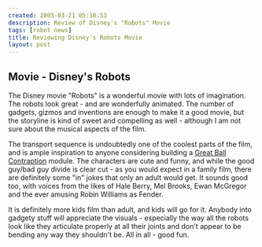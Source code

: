 ```yaml
---
created: 2005-03-21 05:10:53
description: Review of Disney's "Robots" Movie
tags: [robot news]
title: Reviewing Disney's Robots Movie
layout: post
---
```

## Movie - Disney's Robots

The Disney movie "Robots" is a wonderful movie with lots of imagination.
The robots look great - and are wonderfully animated.
The number of gadgets, gizmos and inventions are enough to make it a good movie, but the storyline is kind of sweet and compelling as well - although I am not sure about the musical aspects of the film.

The transport sequence is undoubtedly one of the coolest parts of the film, and is ample inspiration to anyone considering building a [Great Ball Contraption](/wiki/great_ball_contraption.html "Great Ball Contraption") module.
The characters are cute and funny, and while the good guy/bad guy divide is clear cut - as you would expect in a family film, there are definitely some "in" jokes that only an adult would get.
It sounds good too, with voices from the likes of Hale Berry, Mel Brooks, Ewan McGregor and the ever amusing Robin Williams as Fender.

It is definitely more kids film than adult, and kids will go for it.
Anybody into gadgety stuff will appreciate the visuals - especially the way all the robots look like they articulate properly at all their joints and don't appear to be bending any way they shouldn't be.
All in all - good fun.
